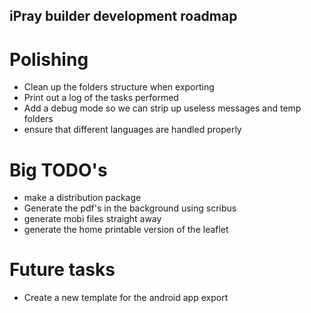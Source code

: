 iPray builder development roadmap
---------------------------------

Polishing
=========

* Clean up the folders structure when exporting
* Print out a log of the tasks performed
* Add a debug mode so we can strip up useless messages and temp folders
* ensure that different languages are handled properly

Big TODO's
==========

* make a distribution package
* Generate the pdf's in the background using scribus
* generate mobi files straight away
* generate the home printable version of the leaflet

Future tasks
============

* Create a new template for the android app export